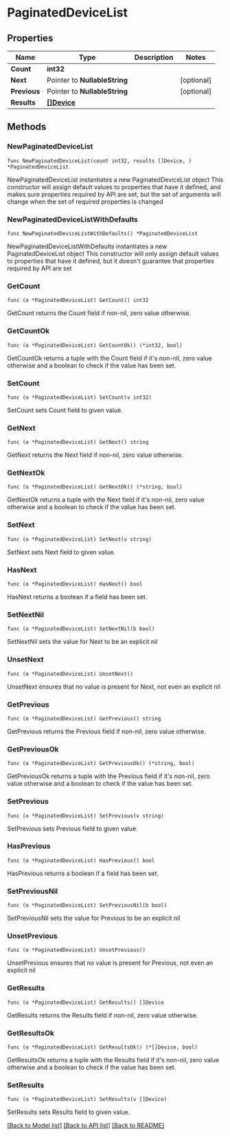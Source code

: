# PaginatedDeviceList

## Properties

Name | Type | Description | Notes
------------ | ------------- | ------------- | -------------
**Count** | **int32** |  | 
**Next** | Pointer to **NullableString** |  | [optional] 
**Previous** | Pointer to **NullableString** |  | [optional] 
**Results** | [**[]Device**](Device.md) |  | 

## Methods

### NewPaginatedDeviceList

`func NewPaginatedDeviceList(count int32, results []Device, ) *PaginatedDeviceList`

NewPaginatedDeviceList instantiates a new PaginatedDeviceList object
This constructor will assign default values to properties that have it defined,
and makes sure properties required by API are set, but the set of arguments
will change when the set of required properties is changed

### NewPaginatedDeviceListWithDefaults

`func NewPaginatedDeviceListWithDefaults() *PaginatedDeviceList`

NewPaginatedDeviceListWithDefaults instantiates a new PaginatedDeviceList object
This constructor will only assign default values to properties that have it defined,
but it doesn't guarantee that properties required by API are set

### GetCount

`func (o *PaginatedDeviceList) GetCount() int32`

GetCount returns the Count field if non-nil, zero value otherwise.

### GetCountOk

`func (o *PaginatedDeviceList) GetCountOk() (*int32, bool)`

GetCountOk returns a tuple with the Count field if it's non-nil, zero value otherwise
and a boolean to check if the value has been set.

### SetCount

`func (o *PaginatedDeviceList) SetCount(v int32)`

SetCount sets Count field to given value.


### GetNext

`func (o *PaginatedDeviceList) GetNext() string`

GetNext returns the Next field if non-nil, zero value otherwise.

### GetNextOk

`func (o *PaginatedDeviceList) GetNextOk() (*string, bool)`

GetNextOk returns a tuple with the Next field if it's non-nil, zero value otherwise
and a boolean to check if the value has been set.

### SetNext

`func (o *PaginatedDeviceList) SetNext(v string)`

SetNext sets Next field to given value.

### HasNext

`func (o *PaginatedDeviceList) HasNext() bool`

HasNext returns a boolean if a field has been set.

### SetNextNil

`func (o *PaginatedDeviceList) SetNextNil(b bool)`

 SetNextNil sets the value for Next to be an explicit nil

### UnsetNext
`func (o *PaginatedDeviceList) UnsetNext()`

UnsetNext ensures that no value is present for Next, not even an explicit nil
### GetPrevious

`func (o *PaginatedDeviceList) GetPrevious() string`

GetPrevious returns the Previous field if non-nil, zero value otherwise.

### GetPreviousOk

`func (o *PaginatedDeviceList) GetPreviousOk() (*string, bool)`

GetPreviousOk returns a tuple with the Previous field if it's non-nil, zero value otherwise
and a boolean to check if the value has been set.

### SetPrevious

`func (o *PaginatedDeviceList) SetPrevious(v string)`

SetPrevious sets Previous field to given value.

### HasPrevious

`func (o *PaginatedDeviceList) HasPrevious() bool`

HasPrevious returns a boolean if a field has been set.

### SetPreviousNil

`func (o *PaginatedDeviceList) SetPreviousNil(b bool)`

 SetPreviousNil sets the value for Previous to be an explicit nil

### UnsetPrevious
`func (o *PaginatedDeviceList) UnsetPrevious()`

UnsetPrevious ensures that no value is present for Previous, not even an explicit nil
### GetResults

`func (o *PaginatedDeviceList) GetResults() []Device`

GetResults returns the Results field if non-nil, zero value otherwise.

### GetResultsOk

`func (o *PaginatedDeviceList) GetResultsOk() (*[]Device, bool)`

GetResultsOk returns a tuple with the Results field if it's non-nil, zero value otherwise
and a boolean to check if the value has been set.

### SetResults

`func (o *PaginatedDeviceList) SetResults(v []Device)`

SetResults sets Results field to given value.



[[Back to Model list]](../README.md#documentation-for-models) [[Back to API list]](../README.md#documentation-for-api-endpoints) [[Back to README]](../README.md)



